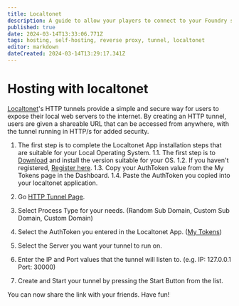 ```yaml
---
title: Localtonet
description: A guide to allow your players to connect to your Foundry server
published: true
date: 2024-03-14T13:33:06.771Z
tags: hosting, self-hosting, reverse proxy, tunnel, localtonet
editor: markdown
dateCreated: 2024-03-14T13:29:17.341Z
---
```


# Hosting with localtonet
[Localtonet](https://localtonet.com)'s HTTP tunnels provide a simple and secure way for users to expose their local web servers to the internet. By creating an HTTP tunnel, users are given a shareable URL that can be accessed from anywhere, with the tunnel running in HTTP/s for added security.

1. The first step is to complete the Localtonet App installation steps that are suitable for your Local Operating System.
1.1. The first step is to [Download](https://localtonet.com/download) and install the version suitable for your OS. 
1.2. If you haven't registered, [Register here](https://localtonet.com/Identity/Account/Register). 
1.3. Copy your AuthToken value from the My Tokens page in the Dashboard. 
1.4. Paste the AuthToken you copied into your localtonet application. 

2. Go [HTTP Tunnel Page](https://localtonet.com/tunnel/http).
3. Select Process Type for your needs. (Random Sub Domain, Custom Sub Domain, Custom Domain)
4. Select the AuthToken you entered in the Localtonet App. ([My Tokens](https://localtonet.com/usertoken))
5. Select the Server you want your tunnel to run on.
6. Enter the IP and Port values that the tunnel will listen to. (e.g. IP: 127.0.0.1  Port: 30000)
7. Create and Start your tunnel by pressing the Start Button from the list.

You can now share the link with your friends. Have fun!





